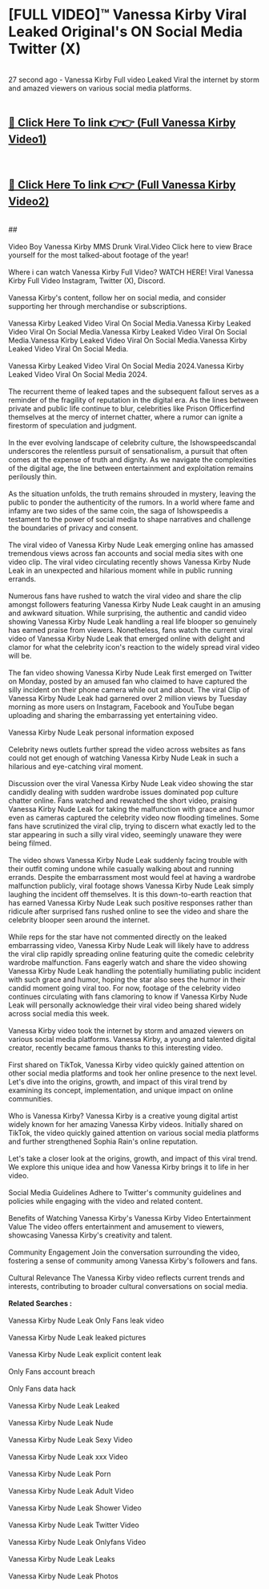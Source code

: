 # [FULL VIDEO]™ Vanessa Kirby Viral Leaked Original's ON Social Media Twitter (X) <br>
<br>
27 second ago - Vanessa Kirby Full video Leaked Viral the internet by storm and amazed viewers on various social media platforms.<br>

 <br>

##  <a href="https://play.123hd.live?title=Full Vanessa_Kirby&ref=git">🔴 Click Here To link 👉👉 (Full Vanessa Kirby Video1)</a><br>
  <br>

##  <a href="https://play.123hd.live?title=Full Vanessa_Kirby&ref=git">🔴 Click Here To link 👉👉 (Full Vanessa Kirby Video2)</a><br>
  <br>
  ##


  <br>

  <br>
Video Boy Vanessa Kirby MMS Drunk Viral.Video Click here to view Brace yourself for the most talked-about footage of the year!
<br><br>
Where i can watch Vanessa Kirby Full Video? WATCH HERE! Viral Vanessa Kirby Full Video Instagram, Twitter (X), Discord.
<br><br>
Vanessa Kirby's content, follow her on social media, and consider supporting her through merchandise or subscriptions.
<br><br>
Vanessa Kirby Leaked Video Viral On Social Media.Vanessa Kirby Leaked Video Viral On Social Media.Vanessa Kirby Leaked Video Viral On Social Media.Vanessa Kirby Leaked Video Viral On Social Media.Vanessa Kirby Leaked Video Viral On Social Media.
<br><br>
Vanessa Kirby Leaked Video Viral On Social Media 2024.Vanessa Kirby Leaked Video Viral On Social Media 2024.
<br><br>
The recurrent theme of leaked tapes and the subsequent fallout serves as a reminder of the fragility of reputation in the digital era. As the lines between private and public life continue to blur, celebrities like Prison Officerfind themselves at the mercy of internet chatter, where a rumor can ignite a firestorm of speculation and judgment.
<br><br>
In the ever evolving landscape of celebrity culture, the Ishowspeedscandal underscores the relentless pursuit of sensationalism, a pursuit that often comes at the expense of truth and dignity. As we navigate the complexities of the digital age, the line between entertainment and exploitation remains perilously thin.
<br><br>
As the situation unfolds, the truth remains shrouded in mystery, leaving the public to ponder the authenticity of the rumors. In a world where fame and infamy are two sides of the same coin, the saga of Ishowspeedis a testament to the power of social media to shape narratives and challenge the boundaries of privacy and consent.
<br><br>
The viral video of Vanessa Kirby Nude Leak emerging online has amassed tremendous views across fan accounts and social media sites with one video clip. The viral video circulating recently shows Vanessa Kirby Nude Leak in an unexpected and hilarious moment while in public running errands.
<br><br>
Numerous fans have rushed to watch the viral video and share the clip amongst followers featuring Vanessa Kirby Nude Leak caught in an amusing and awkward situation. While surprising, the authentic and candid video showing Vanessa Kirby Nude Leak handling a real life blooper so genuinely has earned praise from viewers. Nonetheless, fans watch the current viral video of Vanessa Kirby Nude Leak that emerged online with delight and clamor for what the celebrity icon's reaction to the widely spread viral video will be.
<br><br>
The fan video showing Vanessa Kirby Nude Leak first emerged on Twitter on Monday, posted by an amused fan who claimed to have captured the silly incident on their phone camera while out and about. The viral Clip of Vanessa Kirby Nude Leak had garnered over 2 million views by Tuesday morning as more users on Instagram, Facebook and YouTube began uploading and sharing the embarrassing yet entertaining video.
<br><br>
Vanessa Kirby Nude Leak personal information exposed
<br><br>
Celebrity news outlets further spread the video across websites as fans could not get enough of watching Vanessa Kirby Nude Leak in such a hilarious and eye-catching viral moment.
<br><br>
Discussion over the viral Vanessa Kirby Nude Leak video showing the star candidly dealing with sudden wardrobe issues dominated pop culture chatter online. Fans watched and rewatched the short video, praising Vanessa Kirby Nude Leak for taking the malfunction with grace and humor even as cameras captured the celebrity video now flooding timelines. Some fans have scrutinized the viral clip, trying to discern what exactly led to the star appearing in such a silly viral video, seemingly unaware they were being filmed.
<br><br>
The video shows Vanessa Kirby Nude Leak suddenly facing trouble with their outfit coming undone while casually walking about and running errands. Despite the embarrassment most would feel at having a wardrobe malfunction publicly, viral footage shows Vanessa Kirby Nude Leak simply laughing the incident off themselves. It is this down-to-earth reaction that has earned Vanessa Kirby Nude Leak such positive responses rather than ridicule after surprised fans rushed online to see the video and share the celebrity blooper seen around the internet.
<br><br>
While reps for the star have not commented directly on the leaked embarrassing video, Vanessa Kirby Nude Leak will likely have to address the viral clip rapidly spreading online featuring quite the comedic celebrity wardrobe malfunction. Fans eagerly watch and share the video showing Vanessa Kirby Nude Leak handling the potentially humiliating public incident with such grace and humor, hoping the star also sees the humor in their candid moment going viral too. For now, footage of the celebrity video continues circulating with fans clamoring to know if Vanessa Kirby Nude Leak will personally acknowledge their viral video being shared widely across social media this week.
<br><br>
Vanessa Kirby video took the internet by storm and amazed viewers on various social media platforms. Vanessa Kirby, a young and talented digital creator, recently became famous thanks to this interesting video.
<br><br>
First shared on TikTok, Vanessa Kirby video quickly gained attention on other social media platforms and took her online presence to the next level. Let's dive into the origins, growth, and impact of this viral trend by examining its concept, implementation, and unique impact on online communities.
<br><br>
Who is Vanessa Kirby? Vanessa Kirby is a creative young digital artist widely known for her amazing Vanessa Kirby videos. Initially shared on TikTok, the video quickly gained attention on various social media platforms and further strengthened Sophia Rain's online reputation.
<br><br>
Let's take a closer look at the origins, growth, and impact of this viral trend. We explore this unique idea and how Vanessa Kirby brings it to life in her video.
<br><br>
Social Media Guidelines Adhere to Twitter's community guidelines and policies while engaging with the video and related content.
<br><br>
Benefits of Watching Vanessa Kirby's Vanessa Kirby Video Entertainment Value The video offers entertainment and amusement to viewers, showcasing Vanessa Kirby's creativity and talent.
<br><br>
Community Engagement Join the conversation surrounding the video, fostering a sense of community among Vanessa Kirby's followers and fans.
<br><br>
Cultural Relevance The Vanessa Kirby video reflects current trends and interests, contributing to broader cultural conversations on social media.
<br><br>
<strong>Related Searches :</strong>
<br><br>
Vanessa Kirby Nude Leak Only Fans leak video
<br><br>
Vanessa Kirby Nude Leak leaked pictures
<br><br>
Vanessa Kirby Nude Leak explicit content leak
<br><br>
Only Fans account breach
<br><br>
Only Fans data hack
<br><br>
Vanessa Kirby Nude Leak Leaked
<br><br>
Vanessa Kirby Nude Leak Nude
<br><br>
Vanessa Kirby Nude Leak Sexy Video
<br><br>
Vanessa Kirby Nude Leak xxx Video
<br><br>
Vanessa Kirby Nude Leak Porn
<br><br>
Vanessa Kirby Nude Leak Adult Video
<br><br>
Vanessa Kirby Nude Leak Shower Video
<br><br>
Vanessa Kirby Nude Leak Twitter Video
<br><br>
Vanessa Kirby Nude Leak Onlyfans Video
<br><br>
Vanessa Kirby Nude Leak Leaks
<br><br>
Vanessa Kirby Nude Leak Photos